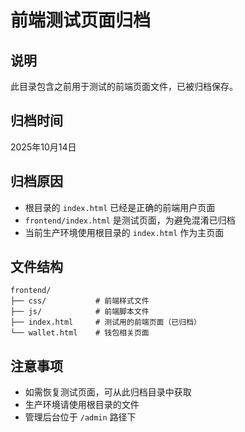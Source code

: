 # 前端测试页面归档

## 说明
此目录包含之前用于测试的前端页面文件，已被归档保存。

## 归档时间
2025年10月14日

## 归档原因
- 根目录的 `index.html` 已经是正确的前端用户页面
- `frontend/index.html` 是测试页面，为避免混淆已归档
- 当前生产环境使用根目录的 `index.html` 作为主页面

## 文件结构
```
frontend/
├── css/           # 前端样式文件
├── js/            # 前端脚本文件
├── index.html     # 测试用的前端页面（已归档）
└── wallet.html    # 钱包相关页面
```

## 注意事项
- 如需恢复测试页面，可从此归档目录中获取
- 生产环境请使用根目录的文件
- 管理后台位于 `/admin` 路径下